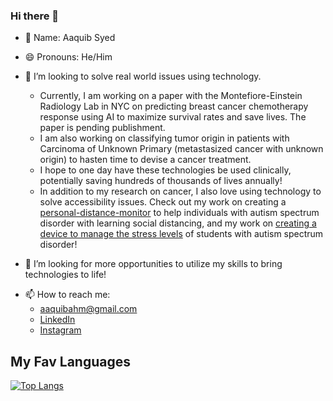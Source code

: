 ### Hi there 👋

<!--
**Aaquib111/Aaquib111** is a ✨ _special_ ✨ repository because its `README.md` (this file) appears on your GitHub profile. -->

- 🤗 Name: Aaquib Syed
- 😄 Pronouns: He/Him

- 🔭 I’m looking to solve real world issues using technology. 
  - Currently, I am working on a paper with the Montefiore-Einstein Radiology Lab in NYC on predicting breast cancer chemotherapy response using AI to maximize survival rates and     save lives. The paper is pending publishment.
  - I am also working on classifying tumor origin in patients with Carcinoma of Unknown Primary (metastasized cancer with unknown origin) to hasten time to devise a cancer             treatment.
  - I hope to one day have these technologies be used clinically, potentially saving hundreds of thousands of lives annually!
  - In addition to my research on cancer, I also love using technology to solve accessibility issues. Check out my work on creating a [personal-distance-monitor](https://github.com/Aaquib111/personal-distance-monitor) to help individuals with autism spectrum disorder with learning social distancing, and my work on [creating a device to manage the stress levels](https://github.com/Aaquib111/asd-stress-level-management) of students with autism spectrum disorder!
<!--- 🌱 I’m currently learning more on deep learning using CNNs to web design using React and Djag-->

- 🤔 I’m looking for more opportunities to utilize my skills to bring technologies to life!
<!--- 💬 Ask me about ... -->
- 📫 How to reach me: 
  - aaquibahm@gmail.com
  - [LinkedIn](https://www.linkedin.com/in/aaquib-syed-50b0b9167/)
  - [Instagram](https://www.instagram.com/theactualaaquib/?hl=en)

<!--- ⚡ Fun fact: -->
## My Fav Languages
[![Top Langs](https://github-readme-stats.vercel.app/api/top-langs/?username=Aaquib111&layout=compact&langs_count=10)](https://github.com/anuraghazra/github-readme-stats)

